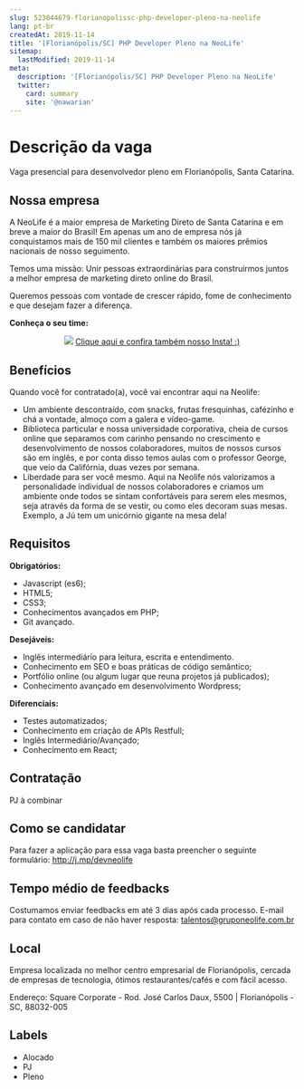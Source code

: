 ```yaml
---
slug: 523044679-florianopolissc-php-developer-pleno-na-neolife
lang: pt-br
createdAt: 2019-11-14
title: '[Florianópolis/SC] PHP Developer Pleno na NeoLife'
sitemap:
  lastModified: 2019-11-14
meta:
  description: '[Florianópolis/SC] PHP Developer Pleno na NeoLife'
  twitter:
    card: summary
    site: '@nawarian'
---
```

# Descrição da vaga

Vaga presencial para desenvolvedor pleno em Florianópolis, Santa Catarina.

## Nossa empresa

A NeoLife é a maior empresa de Marketing Direto de Santa Catarina e em breve a maior do Brasil! Em apenas um ano de empresa nós já conquistamos mais de 150 mil clientes e também os maiores prêmios nacionais de nosso seguimento. 

Temos uma missão: Unir pessoas extraordinárias para construirmos juntos a melhor empresa de marketing direto online do Brasil.

Queremos pessoas com vontade de crescer rápido, fome de conhecimento e que desejam fazer a diferença. 

**Conheça o seu time:**

<p align="center">
  <a href="https://www.youtube.com/watch?v=_Pyv1Pf8088"><img  src="http://gruponeolife.com.br/images/video-neolife.jpg"></a>
<a href="https://www.instagram.com/grupo.neolife/">Clique aqui e confira também nosso Insta! :)</a>
</p>

## Benefícios

Quando você for contratado(a), você vai encontrar aqui na Neolife: 

- Um ambiente descontraído, com snacks, frutas fresquinhas, cafézinho e chá a vontade, almoço com a galera e vídeo-game.
- Biblioteca particular e nossa universidade corporativa, cheia de cursos online que separamos com carinho pensando no crescimento e desenvolvimento de nossos colaboradores, muitos de nossos cursos são em inglês, e por conta disso temos aulas com o professor George, que veio da Califórnia, duas vezes por semana.
- Liberdade para ser você mesmo. Aqui na Neolife nós valorizamos a personalidade individual de nossos colaboradores e criamos um ambiente onde todos se sintam confortáveis para serem eles mesmos, seja através da forma de se vestir, ou como eles decoram suas mesas. Exemplo, a Jú tem um unicórnio gigante na mesa dela!
 

## Requisitos

**Obrigatórios:**

- Javascript (es6);
- HTML5;
- CSS3;
- Conhecimentos avançados em PHP;
- Git avançado.

**Desejáveis:**

- Inglês intermediário para leitura, escrita e entendimento.
- Conhecimento em SEO e boas práticas de código semântico;
- Portfólio online (ou algum lugar que reuna projetos já publicados);
- Conhecimento avançado em desenvolvimento Wordpress;

**Diferenciais:**

- Testes automatizados;
- Conhecimento em criação de APIs Restfull;
- Inglês Intermediário/Avançado;
- Conhecimento em React;

## Contratação

PJ à combinar

## Como se candidatar

Para fazer a aplicação para essa vaga basta preencher o seguinte formulário: http://j.mp/devneolife

## Tempo médio de feedbacks

Costumamos enviar feedbacks em até 3 dias após cada processo.
E-mail para contato em caso de não haver resposta: talentos@gruponeolife.com.br

## Local

Empresa localizada no melhor centro empresarial de Florianópolis, cercada de empresas de tecnologia, ótimos restaurantes/cafés e com fácil acesso.

Endereço: Square Corporate - Rod. José Carlos Daux, 5500  | Florianópolis - SC, 88032-005

## Labels

- Alocado
- PJ
- Pleno

